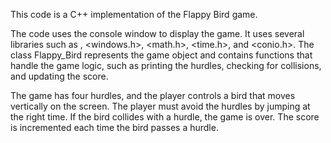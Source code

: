 This code is a C++ implementation of the Flappy Bird game.

The code uses the console window to display the game. It uses several libraries such as <iostream>, <windows.h>, <math.h>, <time.h>, and <conio.h>. The class Flappy_Bird represents the game object and contains functions that handle the game logic, such as printing the hurdles, checking for collisions, and updating the score.

The game has four hurdles, and the player controls a bird that moves vertically on the screen. The player must avoid the hurdles by jumping at the right time. If the bird collides with a hurdle, the game is over. The score is incremented each time the bird passes a hurdle.
